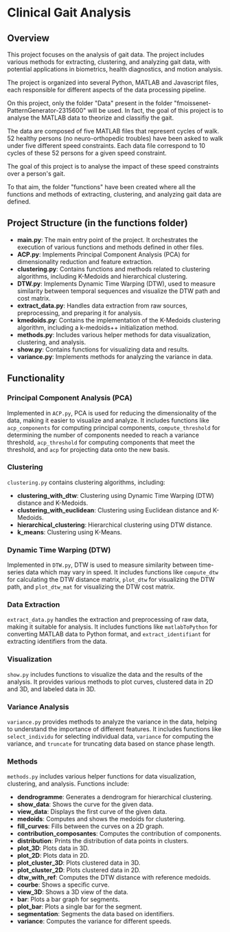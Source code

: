 # Clinical Gait Analysis

## Overview

This project focuses on the analysis of gait data. The project includes various methods for extracting, clustering, and analyzing gait data, with potential applications in biometrics, health diagnostics, and motion analysis.

The project is organized into several Python, MATLAB and Javascript files, each responsible for different aspects of the data processing pipeline.

On this project, only the folder "Data" present in the folder "fmoissenet-PatternGenerator-2315600" will be used. In fact, the goal of this project is to analyse the MATLAB data to theorize and classifiy the gait.

The data are composed of five MATLAB files that represent cycles of walk. 52 healthy persons (no neuro-orthopedic troubles) have been asked to walk under five different speed constraints. Each data file correspond to 10 cycles of these 52 persons for a given speed constraint.

The goal of this project is to analyse the impact of these speed constraints over a person's gait.

To that aim, the folder "functions" have been created where all the functions and methods of extracting, clustering, and analyzing gait data are defined.

## Project Structure (in the functions folder)



- **main.py**: The main entry point of the project. It orchestrates the execution of various functions and methods defined in other files.
- **ACP.py**: Implements Principal Component Analysis (PCA) for dimensionality reduction and feature extraction.
- **clustering.py**: Contains functions and methods related to clustering algorithms, including K-Medoids and hierarchical clustering.
- **DTW.py**: Implements Dynamic Time Warping (DTW), used to measure similarity between temporal sequences and visualize the DTW path and cost matrix.
- **extract_data.py**: Handles data extraction from raw sources, preprocessing, and preparing it for analysis.
- **kmedoids.py**: Contains the implementation of the K-Medoids clustering algorithm, including a k-medoids++ initialization method.
- **methods.py**: Includes various helper methods for data visualization, clustering, and analysis.
- **show.py**: Contains functions for visualizing data and results.
- **variance.py**: Implements methods for analyzing the variance in data.

## Functionality

### Principal Component Analysis (PCA)
Implemented in `ACP.py`, PCA is used for reducing the dimensionality of the data, making it easier to visualize and analyze. It includes functions like `acp_components` for computing principal components, `compute_threshold` for determining the number of components needed to reach a variance threshold, `acp_threshold` for computing components that meet the threshold, and `acp` for projecting data onto the new basis.

### Clustering
`clustering.py` contains clustering algorithms, including:

- **clustering_with_dtw**: Clustering using Dynamic Time Warping (DTW) distance and K-Medoids.
- **clustering_with_euclidean**: Clustering using Euclidean distance and K-Medoids.
- **hierarchical_clustering**: Hierarchical clustering using DTW distance.
- **k_means**: Clustering using K-Means.

### Dynamic Time Warping (DTW)
Implemented in `DTW.py`, DTW is used to measure similarity between time-series data which may vary in speed. It includes functions like `compute_dtw` for calculating the DTW distance matrix, `plot_dtw` for visualizing the DTW path, and `plot_dtw_mat` for visualizing the DTW cost matrix.

### Data Extraction
`extract_data.py` handles the extraction and preprocessing of raw data, making it suitable for analysis. It includes functions like `matlabToPython` for converting MATLAB data to Python format, and `extract_identifiant` for extracting identifiers from the data.

### Visualization
`show.py` includes functions to visualize the data and the results of the analysis. It provides various methods to plot curves, clustered data in 2D and 3D, and labeled data in 3D.

### Variance Analysis
`variance.py` provides methods to analyze the variance in the data, helping to understand the importance of different features. It includes functions like `select_individu` for selecting individual data, `variance` for computing the variance, and `truncate` for truncating data based on stance phase length.

### Methods
`methods.py` includes various helper functions for data visualization, clustering, and analysis. Functions include:

- **dendrogramme**: Generates a dendrogram for hierarchical clustering.
- **show_data**: Shows the curve for the given data.
- **view_data**: Displays the first curve of the given data.
- **medoids**: Computes and shows the medoids for clustering.
- **fill_curves**: Fills between the curves on a 2D graph.
- **contribution_composantes**: Computes the contribution of components.
- **distribution**: Prints the distribution of data points in clusters.
- **plot_3D**: Plots data in 3D.
- **plot_2D**: Plots data in 2D.
- **plot_cluster_3D**: Plots clustered data in 3D.
- **plot_cluster_2D**: Plots clustered data in 2D.
- **dtw_with_ref**: Computes the DTW distance with reference medoids.
- **courbe**: Shows a specific curve.
- **view_3D**: Shows a 3D view of the data.
- **bar**: Plots a bar graph for segments.
- **plot_bar**: Plots a single bar for the segment.
- **segmentation**: Segments the data based on identifiers.
- **variance**: Computes the variance for different speeds.

